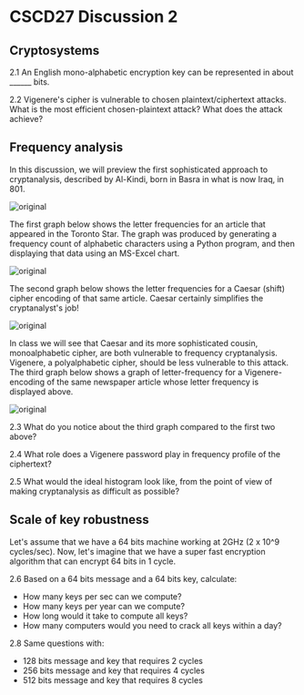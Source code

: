 # CSCD27 Discussion 2

## Cryptosystems

2.1 An English mono-alphabetic encryption key can be represented in about ______ bits.

2.2 Vigenere's cipher is vulnerable to chosen plaintext/ciphertext attacks. What is the most efficient chosen-plaintext attack? What does the attack achieve?

## Frequency analysis

In this discussion, we will preview the first sophisticated approach to cryptanalysis, described by Al-Kindi, born in Basra in what is now Iraq, in 801.

![original](https://raw.githubusercontent.com/ThierrySans/CSCD27-F16/master/discussions/02/media/al-kindi.png)

The first graph below shows the letter frequencies for an article that appeared in the Toronto Star. The graph was produced by generating a frequency count of alphabetic characters using a Python program, and then displaying that data using an MS-Excel chart.

![original](https://raw.githubusercontent.com/ThierrySans/CSCD27-F16/master/discussions/02/media/original.png)

The second graph below shows the letter frequencies for a Caesar (shift) cipher encoding of that same article. Caesar certainly simplifies the cryptanalyst's job!

![original](https://raw.githubusercontent.com/ThierrySans/CSCD27-F16/master/discussions/02/media/caesar.png)

In class we will see that Caesar and its more sophisticated cousin, monoalphabetic cipher, are both vulnerable to frequency cryptanalysis. Vigenere, a polyalphabetic cipher, should be less vulnerable to this attack. The third graph below shows a graph of letter-frequency for a Vigenere-encoding of the same newspaper article whose letter frequency is displayed above.

![original](https://raw.githubusercontent.com/ThierrySans/CSCD27-F16/master/discussions/02/media/vigenere.png)

2.3 What do you notice about the third graph compared to the first two above?

2.4 What role does a Vigenere password play in frequency profile of the ciphertext?

2.5 What would the ideal histogram look like, from the point of view of making cryptanalysis as difficult as possible?

## Scale of key robustness

Let's assume that we have a 64 bits machine working at 2GHz (2 x 10^9 cycles/sec). Now, let's imagine that we have a super fast encryption algorithm that can encrypt 64 bits in 1 cycle.

2.6 Based on a 64 bits message and a 64 bits key, calculate:

- How many keys per sec can we compute?
- How many keys per year can we compute?
- How long would it take to compute all keys?
- How many computers would you need to crack all keys within a day?

2.8 Same questions with:

- 128 bits message and key that requires 2 cycles
- 256 bits message and key that requires 4 cycles
- 512 bits message and key that requires 8 cycles

